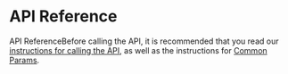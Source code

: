 # API Reference

API ReferenceBefore calling the API, it is recommended that you read our [instructions for calling the API](https://onekeyhq.gitbook.io/hardware-connect-sdk/reference/api-reference/base-method), as well as the instructions for [Common Params](common-params.md).

